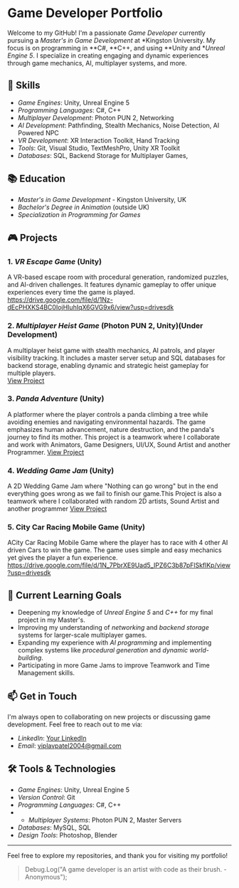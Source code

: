 # Game Developer Portfolio

Welcome to my GitHub! I'm a passionate *Game Developer* currently pursuing a *Master's in Game Development* at *Kingston University. My focus is on programming in **C#, **C++, and using **Unity  and **Unreal Engine 5*. I specialize in creating engaging and dynamic experiences through game mechanics, AI, multiplayer systems, and more.

## 🔧 Skills

- *Game Engines*: Unity, Unreal Engine 5
- *Programming Languages*: C#, C++
- *Multiplayer Development*: Photon PUN 2, Networking
- *AI Development*: Pathfinding, Stealth Mechanics, Noise Detection, AI Powered NPC
- *VR Development*: XR Interaction Toolkit, Hand Tracking
- *Tools*: Git, Visual Studio, TextMeshPro, Unity XR Toolkit
- *Databases*: SQL, Backend Storage for Multiplayer Games,

## 📚 Education

- *Master's in Game Development* - Kingston University, UK
- *Bachelor's Degree in Animation* (outside UK)
- *Specialization in Programming for Games*

## 🎮 Projects

### 1. *VR Escape Game* (Unity)
A VR-based escape room with procedural generation, randomized puzzles, and AI-driven challenges. It features dynamic gameplay to offer unique experiences every time the game is played.  
https://drive.google.com/file/d/1Nz-dEcPHXKS4BC0IojHIuhIqX6GVG9x6/view?usp=drivesdk

### 2. *Multiplayer Heist Game* (Photon PUN 2, Unity)(Under Development)
A multiplayer heist game with stealth mechanics, AI patrols, and player visibility tracking. It includes a master server setup and SQL databases for backend storage, enabling dynamic and strategic heist gameplay for multiple players.  
[View Project](link-to-project)

### 3. *Panda Adventure* (Unity)
A platformer where the player controls a panda climbing a tree while avoiding enemies and navigating environmental hazards. The game emphasizes human advancement, nature destruction, and the panda's journey to find its mother.  This project is a teamwork where I collaborate and work with Animators, Game Designers, UI/UX, Sound Artist and another Programmer.
[View Project](link-to-project)

### 4. *Wedding Game Jam* (Unity)
A 2D Wedding Game Jam where "Nothing can go wrong" but in the end everything goes wrong as we fail to finish our game.This Project is also a teamwork where I collaborated with random 2D artists, Sound Artist and another programmer 
[View Project](link-to-project)

### 5. City Car Racing Mobile Game (Unity)
ACity Car Racing Mobile Game where the player has to race with 4 other AI driven Cars to win the game. The game uses simple and easy mechanics yet gives the player a fun experience.
https://drive.google.com/file/d/1N_7PbrXE9Uad5_IPZ6C3b87pFlSkflKp/view?usp=drivesdk

## 🌱 Current Learning Goals

- Deepening my knowledge of *Unreal Engine 5* and *C++* for my final project in my Master's.
- Improving my understanding of *networking* and *backend storage* systems for larger-scale multiplayer games.
- Expanding my experience with *AI programming* and implementing complex systems like *procedural generation* and *dynamic world-building*.
- Participating in more Game Jams to improve Teamwork and Time Management skills.

## 📫 Get in Touch

I'm always open to collaborating on new projects or discussing game development. Feel free to reach out to me via:

- *LinkedIn*: [Your LinkedIn](link)
- *Email*: viplavpatel2004@gmail.com


## 🛠️ Tools & Technologies

- *Game Engines*: Unity, Unreal Engine 5
- *Version Control*: Git
- *Programming Languages*: C#, C++
- - *Multiplayer Systems*: Photon PUN 2, Master Servers
- *Databases*: MySQL, SQL
- *Design Tools*: Photoshop, Blender 


---

Feel free to explore my repositories, and thank you for visiting my portfolio!

> Debug.Log("A game developer is an artist with code as their brush. - Anonymous");
